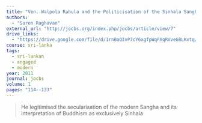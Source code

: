 ```yaml
---
title: "Ven. Walpola Rahula and the Politicisation of the Sinhala Sangha"
authors:
  - "Suren Raghavan"
external_url: "http://jocbs.org/index.php/jocbs/article/view/7"
drive_links:
  - "https://drive.google.com/file/d/1rnBaQIvP7cY6xgfpWqFXqRVveGBLKvtq/view?usp=drivesdk"
course: sri-lanka
tags:
  - sri-lankan
  - engaged
  - modern
year: 2011
journal: jocbs
volume: 1
pages: "114--133"
---
```


> He legitimised the secularisation of the modern Sangha and its interpretation of Buddhism as exclusively Sinhala

